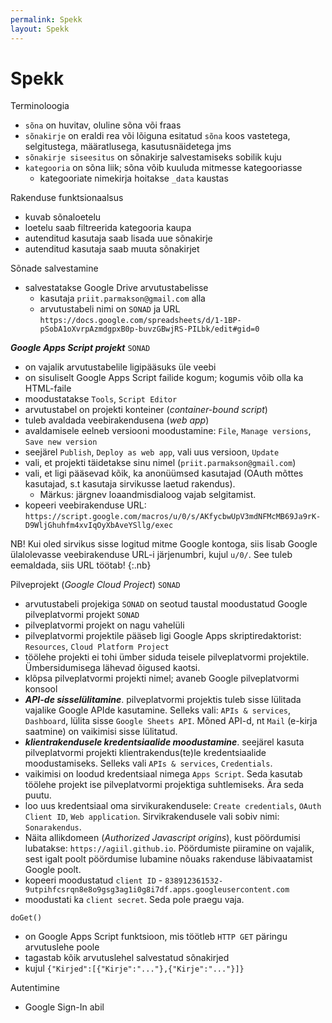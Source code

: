 ```yaml
---
permalink: Spekk
layout: Spekk
---
```


# Spekk

Terminoloogia
- `sõna` on huvitav, oluline sõna või fraas
- `sõnakirje` on eraldi rea või lõiguna esitatud `sõna` koos vastetega, selgitustega, määratlusega, kasutusnäidetega jms
- `sõnakirje siseesitus` on sõnakirje salvestamiseks sobilik kuju
- `kategooria` on sõna liik; sõna võib kuuluda mitmesse kategooriasse
  - kategooriate nimekirja hoitakse `_data` kaustas

Rakenduse funktsionaalsus
- kuvab sõnaloetelu
- loetelu saab filtreerida kategooria kaupa
- autenditud kasutaja saab lisada uue sõnakirje
- autenditud kasutaja saab muuta sõnakirjet

Sõnade salvestamine
- salvestatakse Google Drive arvutustabelisse
  - kasutaja `priit.parmakson@gmail.com` alla
  - arvutustabeli nimi on `SONAD` ja URL `https://docs.google.com/spreadsheets/d/1-1BP-pSobA1oXvrpAzmdgpxB0p-buvzGBwjRS-PILbk/edit#gid=0`

___Google Apps Script projekt___ `SONAD`
- on vajalik arvutustabelile ligipääsuks üle veebi
- on sisuliselt Google Apps Script failide kogum; kogumis võib olla ka HTML-faile
- moodustatakse `Tools`, `Script Editor`
- arvutustabel on projekti konteiner (_container-bound script_)
- tuleb avaldada veebirakendusena (_web app_)
- avaldamisele eelneb versiooni moodustamine: `File`, `Manage versions`, `Save new version`
- seejärel `Publish`, `Deploy as web app`, vali uus versioon, `Update`
- vali, et projekti täidetakse sinu nimel (`priit.parmakson@gmail.com`)
- vali, et ligi pääsevad kõik, ka anonüümsed kasutajad (OAuth mõttes kasutajad, s.t kasutaja sirvikusse laetud rakendus).
  - Märkus: järgnev loaandmisdialoog vajab selgitamist.
- kopeeri veebirakenduse URL: `https://script.google.com/macros/u/0/s/AKfycbwUpV3mdNFMcMB69Ja9rK-D9WljGhuhfm4xvIqOyXbAveYSllg/exec`
  
NB! Kui oled sirvikus sisse logitud mitme Google kontoga, siis lisab Google ülalolevasse veebirakenduse URL-i järjenumbri, kujul `u/0/`. See tuleb eemaldada, siis URL töötab!
{:.nb}
 
Pilveprojekt (_Google Cloud Project_) `SONAD`    
- arvutustabeli projekiga `SONAD` on seotud taustal moodustatud Google pilveplatvormi projekt `SONAD`
- pilveplatvormi projekt on nagu vahelüli
- pilveplatvormi projektile pääseb ligi Google Apps skriptiredaktorist: `Resources`, `Cloud Platform Project`
- töölehe projekti ei tohi ümber siduda teisele pilveplatvormi projektile. Ümbersidumisega lähevad õigused kaotsi.
- klõpsa pilveplatvormi projekti nimel; avaneb Google pilveplatvormi konsool
- ___API-de sisselülitamine___. pilveplatvormi projektis tuleb sisse lülitada vajalike Google APIde kasutamine. Selleks vali: `APIs & services`, `Dashboard`, 
lülita sisse `Google Sheets API`. Mõned API-d, nt `Mail` (e-kirja saatmine) on vaikimisi sisse lülitatud.
- ___klientrakendusele kredentsiaalide moodustamine___. seejärel kasuta pilveplatvormi projekti klientrakendus(te)le kredentsiaalide moodustamiseks. Selleks vali `APIs & services`, `Credentials`.
- vaikimisi on loodud kredentsiaal nimega `Apps Script`. Seda kasutab töölehe projekt ise pilveplatvormi projektiga suhtlemiseks. Ära seda puutu.
- loo uus kredentsiaal oma sirvikurakendusele: `Create credentials`, `OAuth Client ID`, `Web application`. Sirvikrakendusele vali sobiv nimi: `Sonarakendus`.
- Näita allikdomeen (_Authorized Javascript origins_), kust pöördumisi lubatakse:  `https://agiil.github.io`. Pöördumiste piiramine on vajalik, sest igalt poolt pöördumise lubamine nõuaks rakenduse läbivaatamist Google poolt.
- kopeeri moodustatud `client ID` - `838912361532-9utpihfcsrqn8e8o9gsg3ag1i0g8i7df.apps.googleusercontent.com`
- moodustati ka `client secret`. Seda pole praegu vaja.

`doGet()`
- on Google Apps Script funktsioon, mis töötleb `HTTP GET` päringu arvutuslehe poole
- tagastab kõik arvutuslehel salvestatud sõnakirjed
- kujul `{"Kirjed":[{"Kirje":"..."},{"Kirje":"..."}]}`

Autentimine
- Google Sign-In abil
